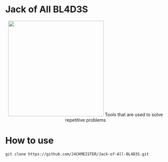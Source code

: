 # Jack of All BL4D3S
<p align="center">
 <img src="https://user-images.githubusercontent.com/78603128/227732548-081136c8-e227-4146-8f78-92e784313e0c.gif"  width="300" height="300">
  Tools that are used to solve repetitive problems
</p>

# How to use

```
git clone https://github.com/J4CKMEISTER/Jack-of-All-BL4D3S.git
```
